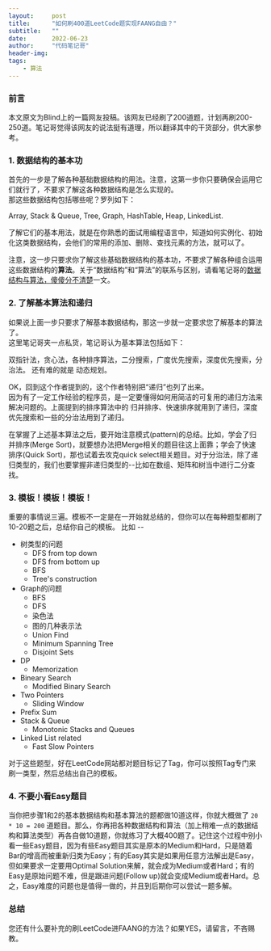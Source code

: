 ```yaml
---
layout:     post
title:      "如何刷400道LeetCode题实现FAANG自由？"
subtitle:   ""
date:       2022-06-23
author:     "代码笔记哥"
header-img:
tags:
    - 算法
---
```


### 前言
本文原文为Blind上的一篇网友投稿。该网友已经刷了200道题，计划再刷200-250道。笔记哥觉得该网友的说法挺有道理，所以翻译其中的干货部分，供大家参考。    
  

### 1. 数据结构的基本功
首先的一步是了解各种基础数据结构的用法。注意，这第一步你只要确保会运用它们就行了，不要求了解这各种数据结构是怎么实现的。  
那这些数据结构包括哪些呢？罗列如下：   

Array, Stack & Queue, Tree, Graph, HashTable, Heap, LinkedList.     


了解它们的基本用法，就是在你熟悉的面试用编程语言中，知道如何实例化、初始化这类数据结构，会他们的常用的添加、删除、查找元素的方法，就可以了。

注意，这一步只要求你了解这些基础数据结构的基本功，不要求了解各种组合运用这些数据结构的**算法**。关于“数据结构”和“算法”的联系与区别，请看笔记哥的[数据结构与算法，傻傻分不清楚](../../../../2019-09-02-data-structures-and-algorithms)一文。

### 2. 了解基本算法和递归
如果说上面一步只要求了解基本数据结构，那这一步就一定要求您了解基本的算法了。   
这里笔记哥夹一点私货，笔记哥认为基本算法包括如下：   

双指针法，贪心法，各种排序算法，二分搜索，广度优先搜索，深度优先搜索，分治法。
还有难的就是 动态规划。   


OK，回到这个作者提到的，这个作者特别把“递归”也列了出来。   
因为有了一定工作经验的程序员，是一定要懂得如何用简洁的可复用的递归方法来解决问题的。上面提到的排序算法中的 归并排序、快速排序就用到了递归，深度优先搜索和一些的分治法用到了递归。   

在掌握了上述基本算法之后，要开始注意模式(pattern)的总结。比如，学会了归并排序(Merge Sort)，就要想办法把Merge相关的题目往这上面靠；学会了快速排序(Quick Sort)，那也试着去攻克quick select相关题目。对于分治法，除了递归类型的，我们也要掌握非递归类型的--比如在数组、矩阵和树当中进行二分查找。


### 3. 模板！模板！模板！
重要的事情说三遍。模板不一定是在一开始就总结的，但你可以在每种题型都刷了10-20题之后，总结你自己的模板。
比如 --

* 树类型的问题
  * DFS from top down
  * DFS from bottom up
  * BFS
  * Tree's construction
* Graph的问题
  * BFS
  * DFS
  * 染色法
  * 图的几种表示法
  * Union Find
  * Minimum Spanning Tree
  * Disjoint Sets
* DP 
  * Memorization
* Bineary Search
  * Modified Binary Search
* Two Pointers
  * Sliding Window
* Prefix Sum
* Stack & Queue
  * Monotonic Stacks and Queues
* Linked List related
  * Fast Slow Pointers
  
对于这些题型，好在LeetCode网站都对题目标记了Tag，你可以按照Tag专门来刷一类型，然后总结出自己的模板。  

### 4. 不要小看Easy题目
当你把步骤1和2的基本数据结构和基本算法的题都做10道这样，你就大概做了 `20 * 10 = 200` 道题目。那么，你再把各种数据结构和算法（加上稍难一点的数据结构和算法类型）再各自做10道题，你就练习了大概400题了。记住这个过程中别小看一些Easy题目，因为有些Easy题目其实是原本的Medium和Hard，只是随着Bar的增高而被重新归类为Easy；有的Easy其实是如果用任意方法解出是Easy，但如果要求一定要用Optimal Solution来解，就会成为Medium或者Hard；有的Easy是原始问题不难，但是跟进问题(Follow up)就会变成Medium或者Hard。总之，Easy难度的问题也是值得一做的，并且到后期你可以尝试一题多解。


### 总结

您还有什么要补充的刷LeetCode进FAANG的方法？如果YES，请留言，不吝赐教。
